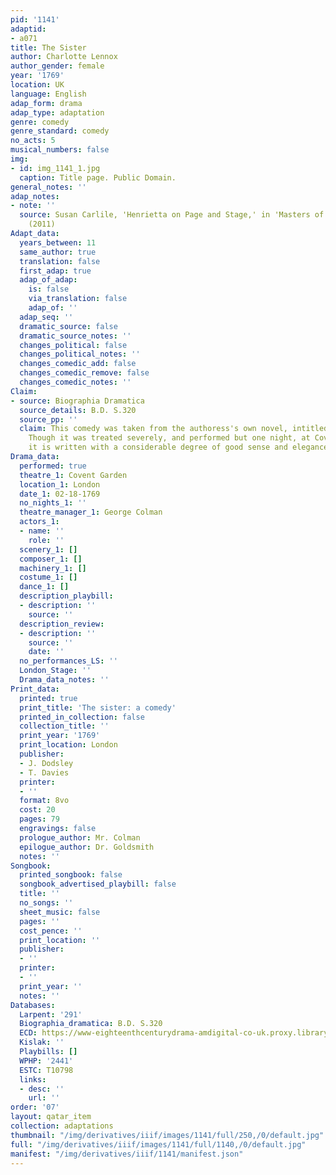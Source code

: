 ```yaml
---
pid: '1141'
adaptid:
- a071
title: The Sister
author: Charlotte Lennox
author_gender: female
year: '1769'
location: UK
language: English
adap_form: drama
adap_type: adaptation
genre: comedy
genre_standard: comedy
no_acts: 5
musical_numbers: false
img:
- id: img_1141_1.jpg
  caption: Title page. Public Domain.
general_notes: ''
adap_notes:
- note: ''
  source: Susan Carlile, 'Henrietta on Page and Stage,' in 'Masters of the Marketplace'
    (2011)
Adapt_data:
  years_between: 11
  same_author: true
  translation: false
  first_adap: true
  adap_of_adap:
    is: false
    via_translation: false
    adap_of: ''
  adap_seq: ''
  dramatic_source: false
  dramatic_source_notes: ''
  changes_political: false
  changes_political_notes: ''
  changes_comedic_add: false
  changes_comedic_remove: false
  changes_comedic_notes: ''
Claim:
- source: Biographia Dramatica
  source_details: B.D. S.320
  source_pp: ''
  claim: This comedy was taken from the authoress's own novel, intitled Henrietta.
    Though it was treated severely, and performed but one night, at Covent Garden,
    it is written with a considerable degree of good sense and elegance
Drama_data:
  performed: true
  theatre_1: Covent Garden
  location_1: London
  date_1: 02-18-1769
  no_nights_1: ''
  theatre_manager_1: George Colman
  actors_1:
  - name: ''
    role: ''
  scenery_1: []
  composer_1: []
  machinery_1: []
  costume_1: []
  dance_1: []
  description_playbill:
  - description: ''
    source: ''
  description_review:
  - description: ''
    source: ''
    date: ''
  no_performances_LS: ''
  London_Stage: ''
  Drama_data_notes: ''
Print_data:
  printed: true
  print_title: 'The sister: a comedy'
  printed_in_collection: false
  collection_title: ''
  print_year: '1769'
  print_location: London
  publisher:
  - J. Dodsley
  - T. Davies
  printer:
  - ''
  format: 8vo
  cost: 20
  pages: 79
  engravings: false
  prologue_author: Mr. Colman
  epilogue_author: Dr. Goldsmith
  notes: ''
Songbook:
  printed_songbook: false
  songbook_advertised_playbill: false
  title: ''
  no_songs: ''
  sheet_music: false
  pages: ''
  cost_pence: ''
  print_location: ''
  publisher:
  - ''
  printer:
  - ''
  print_year: ''
  notes: ''
Databases:
  Larpent: '291'
  Biographia_dramatica: B.D. S.320
  ECD: https://www-eighteenthcenturydrama-amdigital-co-uk.proxy.library.upenn.edu/Documents/SearchDetails/HL_LA_mssLA291
  Kislak: ''
  Playbills: []
  WPHP: '2441'
  ESTC: T10798
  links:
  - desc: ''
    url: ''
order: '07'
layout: qatar_item
collection: adaptations
thumbnail: "/img/derivatives/iiif/images/1141/full/250,/0/default.jpg"
full: "/img/derivatives/iiif/images/1141/full/1140,/0/default.jpg"
manifest: "/img/derivatives/iiif/1141/manifest.json"
---
```


